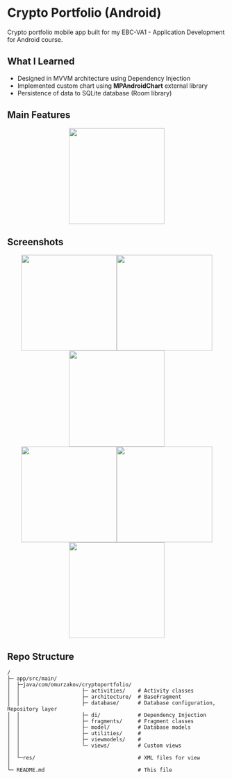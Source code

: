 # Crypto Portfolio (Android)
Crypto portfolio mobile app built for my EBC-VA1 - Application Development for Android course.

## What I Learned
- Designed in MVVM architecture using Dependency Injection
- Implemented custom chart using **MPAndroidChart** external library
- Persistence of data to SQLite database (Room library)

## Main Features
<p align="center"><img src="app/src/main/res/drawable/play.gif" width="220"/></p>

## Screenshots
<p align="center">
<img src="app/src/main/res/drawable/analytics.png" width="220"><img src="app/src/main/res/drawable/prices.png" width="220" /><img src="app/src/main/res/drawable/add_crypto.png" width="220" /><br>
<img src="app/src/main/res/drawable/portfolio.png" width="220" /><img src="app/src/main/res/drawable/history.png" width="220" /><img src="app/src/main/res/drawable/remove_crypto.png" width="220" />
</p>

## Repo Structure
```
/
├─ app/src/main/
│  ├─java/com/omurzakov/cryptoportfolio/
│  │                    ├─ activities/    # Activity classes
│  │                    ├─ architecture/  # BaseFragment
│  │                    ├─ database/      # Database configuration, Repository layer
│  │                    ├─ di/            # Dependency Injection
│  │                    ├─ fragments/     # Fragment classes
│  │                    ├─ model/         # Database models
│  │                    ├─ utilities/     # 
│  │                    ├─ viewmodels/    # 
│  │                    └─ views/         # Custom views
│  │
│  └─res/                                 # XML files for view
│ 
└─ README.md                              # This file
```
